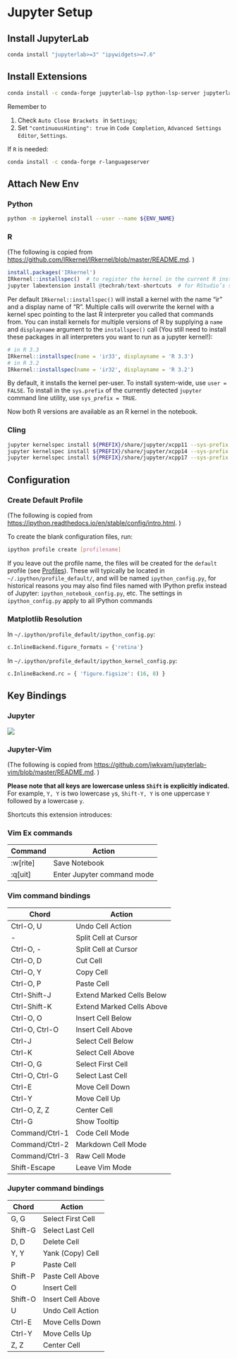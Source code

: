# Jupyter Setup

## Install JupyterLab

```bash
conda install "jupyterlab>=3" "ipywidgets>=7.6" 
```

## Install Extensions

```bash
conda install -c conda-forge jupyterlab-lsp python-lsp-server jupyterlab_vim jupyterlab_code_formatter jupyterlab-variableinspector black isort ipyml
```

Remember to

1. Check `Auto Close Brackets ` in `Settings`;
2. Set `"continuousHinting": true` in `Code Completion`, `Advanced Settings Editor`, `Settings`.

If `R` is needed:

```bash
conda install -c conda-forge r-languageserver
```

## Attach New Env

### Python

```bash
python -m ipykernel install --user --name ${ENV_NAME}
```

### R

(The following is copied from https://github.com/IRkernel/IRkernel/blob/master/README.md. )

```R
install.packages('IRkernel')
IRkernel::installspec()  # to register the kernel in the current R installation
jupyter labextension install @techrah/text-shortcuts  # for RStudio’s shortcuts
```

Per default `IRkernel::installspec()` will install a kernel with the name “ir” and a display name of “R”. Multiple calls will overwrite the kernel with a kernel spec pointing to the last R interpreter you called that commands from. You can install kernels for multiple versions of R by supplying a `name` and `displayname` argument to the `installspec()` call (You still need to install these packages in all interpreters you want to run as a jupyter kernel!):

```R
# in R 3.3
IRkernel::installspec(name = 'ir33', displayname = 'R 3.3')
# in R 3.2
IRkernel::installspec(name = 'ir32', displayname = 'R 3.2')
```

By default, it installs the kernel per-user.  To install system-wide, use `user = FALSE`.  To install in the `sys.prefix` of the currently detected `jupyter` command line utility, use `sys_prefix = TRUE`.

Now both R versions are available as an R kernel in the notebook.

### Cling

```bash
jupyter kernelspec install ${PREFIX}/share/jupyter/xcpp11 --sys-prefix
jupyter kernelspec install ${PREFIX}/share/jupyter/xcpp14 --sys-prefix
jupyter kernelspec install ${PREFIX}/share/jupyter/xcpp17 --sys-prefix
```

## Configuration

### Create Default Profile

(The following is copied from https://ipython.readthedocs.io/en/stable/config/intro.html. )

To create the blank configuration files, run:

```bash
ipython profile create [profilename]
```

If you leave out the profile name, the files will be created for the `default` profile (see [Profiles](https://ipython.readthedocs.io/en/stable/config/intro.html#profiles)). These will typically be located in `~/.ipython/profile_default/`, and will be named `ipython_config.py`, for historical reasons you may also find files named with IPython prefix instead of Jupyter: `ipython_notebook_config.py`, etc. The settings in `ipython_config.py` apply to all IPython commands

### Matplotlib Resolution

In  `~/.ipython/profile_default/ipython_config.py`:

```python
c.InlineBackend.figure_formats = {'retina'}
```

In `~/.ipython/profile_default/ipython_kernel_config.py`:

```python
c.InlineBackend.rc = { 'figure.figsize': (16, 8) }
```

## Key Bindings

### Jupyter

![](https://blog.ja-ke.tech/assets/jupyterlab-shortcuts/Shortcuts.png)

### Jupyter-Vim

(The following is copied from https://github.com/jwkvam/jupyterlab-vim/blob/master/README.md. )

**Please note that all keys are lowercase unless `Shift` is explicitly indicated.**
For example, `Y, Y` is two lowercase `y`s, `Shift-Y, Y` is one uppercase `Y` followed by a lowercase `y`.

Shortcuts this extension introduces:

### Vim Ex commands

| Command  | Action                     |
| -------- | -------------------------- |
| :w[rite] | Save Notebook              |
| :q[uit]  | Enter Jupyter command mode |

### Vim command bindings

| Chord          | Action                    |
| -------------- | ------------------------- |
| Ctrl-O, U      | Undo Cell Action          |
| -              | Split Cell at Cursor      |
| Ctrl-O, -      | Split Cell at Cursor      |
| Ctrl-O, D      | Cut Cell                  |
| Ctrl-O, Y      | Copy Cell                 |
| Ctrl-O, P      | Paste Cell                |
| Ctrl-Shift-J   | Extend Marked Cells Below |
| Ctrl-Shift-K   | Extend Marked Cells Above |
| Ctrl-O, O      | Insert Cell Below         |
| Ctrl-O, Ctrl-O | Insert Cell Above         |
| Ctrl-J         | Select Cell Below         |
| Ctrl-K         | Select Cell Above         |
| Ctrl-O, G      | Select First Cell         |
| Ctrl-O, Ctrl-G | Select Last Cell          |
| Ctrl-E         | Move Cell Down            |
| Ctrl-Y         | Move Cell Up              |
| Ctrl-O, Z, Z   | Center Cell               |
| Ctrl-G         | Show Tooltip              |
| Command/Ctrl-1 | Code Cell Mode            |
| Command/Ctrl-2 | Markdown Cell Mode        |
| Command/Ctrl-3 | Raw Cell Mode             |
| Shift-Escape   | Leave Vim Mode            |

### Jupyter command bindings

| Chord   | Action            |
| ------- | ----------------- |
| G, G    | Select First Cell |
| Shift-G | Select Last Cell  |
| D, D    | Delete Cell       |
| Y, Y    | Yank (Copy) Cell  |
| P       | Paste Cell        |
| Shift-P | Paste Cell Above  |
| O       | Insert Cell       |
| Shift-O | Insert Cell Above |
| U       | Undo Cell Action  |
| Ctrl-E  | Move Cells Down   |
| Ctrl-Y  | Move Cells Up     |
| Z, Z    | Center Cell       |